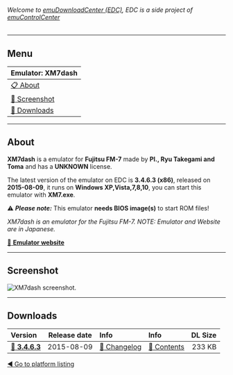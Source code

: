 ###### Welcome to [emuDownloadCenter (EDC)](https://github.com/PhoenixInteractiveNL/emuDownloadCenter/wiki/), EDC is a side project of [emuControlCenter](https://github.com/PhoenixInteractiveNL/emuControlCenter/wiki/)
***
## Menu
| **Emulator: XM7dash** |
|:---------|
| [:clipboard: About](#about) |
| [:sunrise: Screenshot](#screenshot) |
| [:floppy_disk: Downloads](#downloads) |
***
## About
**XM7dash** is a emulator for **Fujitsu FM-7** made by **PI., Ryu Takegami and Toma** and has a **UNKNOWN** license.

The latest version of the emulator on EDC is **3.4.6.3 (x86)**, released on **2015-08-09**, it runs on **Windows XP,Vista,7,8,10**, you can start this emulator with **XM7.exe**.

:warning: _**Please note:**_ This emulator **needs BIOS image(s)** to start ROM files!

_XM7dash is an emulator for the Fujitsu FM-7. NOTE: Emulator and Website are in Japanese._

[:link: **Emulator website**](http://tomatoma.s54.xrea.com/)
***
## Screenshot
![](https://raw.githubusercontent.com/PhoenixInteractiveNL/emuDownloadCenter/master/hooks/xm7dash/screen.jpg "XM7dash screenshot.")
***
## Downloads
| Version  | Release date  | Info       | Info       | DL Size    |
|:---------|:-------------:|:-----------|:-----------|-----------:|
| [:floppy_disk: **3.4.6.3**](https://github.com/PhoenixInteractiveNL/edc-repo0003/raw/master/fm7dash/3.4.6.3.7z) | 2015-08-09 | [:page_facing_up: Changelog](https://github.com/PhoenixInteractiveNL/edc-repo0003/blob/master/xm7dash/3.4.6.3_changelog.txt) | [:mag_right: Contents](https://github.com/PhoenixInteractiveNL/edc-repo0003/blob/master/xm7dash/3.4.6.3_contents.txt) | 233 KB |

[:arrow_backward: Go to platform listing](https://github.com/PhoenixInteractiveNL/emuDownloadCenter/wiki/EDC-Platform-List)
